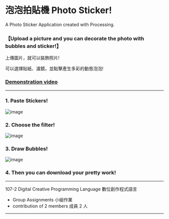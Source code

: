 # 泡泡拍貼機 Photo Sticker!

A Photo Sticker Application created with Processing.

### 【Upload a picture and you can decorate the photo with bubbles and sticker!】

上傳圖片，就可以裝飾照片!

可以選擇貼紙、濾鏡，並點擊產生多彩的動態泡泡!

### [Demonstration video](https://youtu.be/fHP3JU6b5sY)

---

### 1. Paste Stickers!

![image](https://j.gifs.com/Pjr50w.gif)

### 2. Choose the filter!

![image](https://j.gifs.com/464Yl1.gif)

### 3. Draw Bubbles!

![image](https://j.gifs.com/ywMJZ7.gif)

### 4. Then you can download your pretty work!

---

107-2 Digital Creative Programming Language 數位創作程式語言

- Group Assignments 小組作業
- contribution of 2 members 成員 2 人

---
